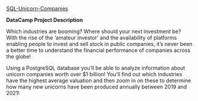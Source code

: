 [SQL-Unicorn-Companies](https://app.datacamp.com/learn/projects/1531)

**DataCamp Project Description**

Which industries are booming? Where should your next investment be? With the rise of the ‘amateur investor’ and the availability of platforms enabling people to invest and sell stock in public companies, it’s never been a better time to understand the financial performance of companies across the globe!

Using a PostgreSQL database you’ll be able to analyze information about unicorn companies worth over $1 billion! You’ll find out which industries have the highest average valuation and then zoom in on these to determine how many new unicorns have been produced annually between 2019 and 2021!
